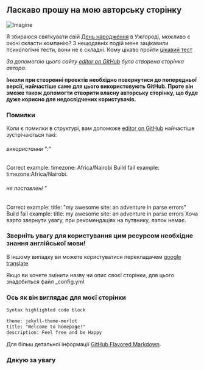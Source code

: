 ## Ласкаво прошу на мою авторську сторінку
![Imagine](http://poradu.pp.ua/uploads/posts/2015-09/den-narodzhennya-sonnik-svyatkuvati-den-narodzhennya-u-sn_331.jpeg)

Я збираюся святкувати свій [День народження](https://calendar.google.com/event?action=TEMPLATE&tmeid=NTBldXVkbXZ0YzFyYjI3bGc2ZHYyb241YzEgc3VuY2FuZGllM0Bt&tmsrc=suncandie3%40gmail.com) в Ужгороді, можливо є охочі скласти компанію?
З нещодавніх подій мене зацікавили психологічні тести, вони не є складні. Кому цікаво пройти [цікавий тест](https://docs.google.com/forms/d/1iqmF9HhkEikV-dB32BbMq4gpu9eX9JRCGOtQdMZ0bTA/edit?usp=sharing)

*За допомогою цього сайту [editor on GitHub](https://guides.github.com/features/pages/) була створена сторінка автора.*

**Інколи при створенні проектів необхідно повернутися до попередньої версії, найчастіше саме для цього використовують GitHub. Проте він зможе також допомогти створити власну авторську сторінку, що буде дуже корисно для недосвідчених користувачів.**

### Помилки
Коли є помилки в структурі, вам допоможе [editor on GitHub](https://help.github.com/articles/page-build-failed-config-file-error/)
найчастіше зустрічаються такі:
###### використання ":"
Correct example: timezone: Africa/Nairobi 
Build fail example: timezone:Africa/Nairobi.
###### не поставлені "
Correct example: title: "my awesome site: an adventure in parse errors" 
Build fail example: title: my awesome site: an adventure in parse errors
Хоча варто звернути увагу, при рекомендаціях на путвнику, лапок немає. 
### **Зверніть увагу** для користування цим ресурсом необхідне знання англійської мови!
В іншому випадку ви можете користуватися перекладачем [google translate](https://translate.google.com)

Якщо ви хочете змінити назву чи опис своєї сторінки, для цього знадобиться файл _config.yml 
### **Ось як він виглядає для моєї сторінки**
```markdown
Syntax highlighted code block

theme: jekyll-theme-merlot
title: "Welcome to homepage!"
description: Feel free and be Happy
```

Для більш детальної інформації [GitHub Flavored Markdown](https://guides.github.com/features/mastering-markdown/).

### Дякую за увагу

